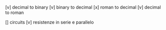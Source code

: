 [v] decimal to binary
[v] binary to decimal
[x] roman to decimal
[v] decimal to roman



[] circuits 
[v] resistenze in serie e parallelo
